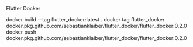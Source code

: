 Flutter Docker

docker build --tag flutter_docker:latest .
docker tag flutter_docker docker.pkg.github.com/sebastianklaiber/flutter_docker/flutter_docker:0.2.0
docker push docker.pkg.github.com/sebastianklaiber/flutter_docker/flutter_docker:0.2.0